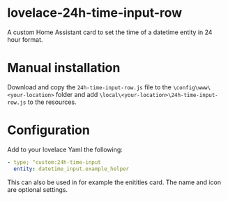 # lovelace-24h-time-input-row

A custom Home Assistant card to set the time of a datetime entity in 24 hour format.

# Manual installation

Download and copy the `24h-time-input-row.js` file to the `\config\www\<your-location>` folder and add `\local\<your-location>\24h-time-input-row.js` to the resources.

# Configuration

Add to your lovelace Yaml the following:

```yaml
- type; "custom:24h-time-input
  entity: datetime_input.example_helper
```

This can also be used in for example the enitities card.
The name and icon are optional settings.
